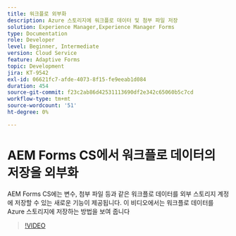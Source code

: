 ```yaml
---
title: 워크플로 외부화
description: Azure 스토리지에 워크플로 데이터 및 첨부 파일 저장
solution: Experience Manager,Experience Manager Forms
type: Documentation
role: Developer
level: Beginner, Intermediate
version: Cloud Service
feature: Adaptive Forms
topic: Development
jira: KT-9542
exl-id: 06621fc7-afde-4073-8f15-fe9eeab1d084
duration: 454
source-git-commit: f23c2ab86d42531113690df2e342c65060b5c7cd
workflow-type: tm+mt
source-wordcount: '51'
ht-degree: 0%

---
```


# AEM Forms CS에서 워크플로 데이터의 저장을 외부화

AEM Forms CS에는 변수, 첨부 파일 등과 같은 워크플로 데이터를 외부 스토리지 계정에 저장할 수 있는 새로운 기능이 제공됩니다. 이 비디오에서는 워크플로 데이터를 Azure 스토리지에 저장하는 방법을 보여 줍니다

>[!VIDEO](https://video.tv.adobe.com/v/339610?quality=12&learn=on)
